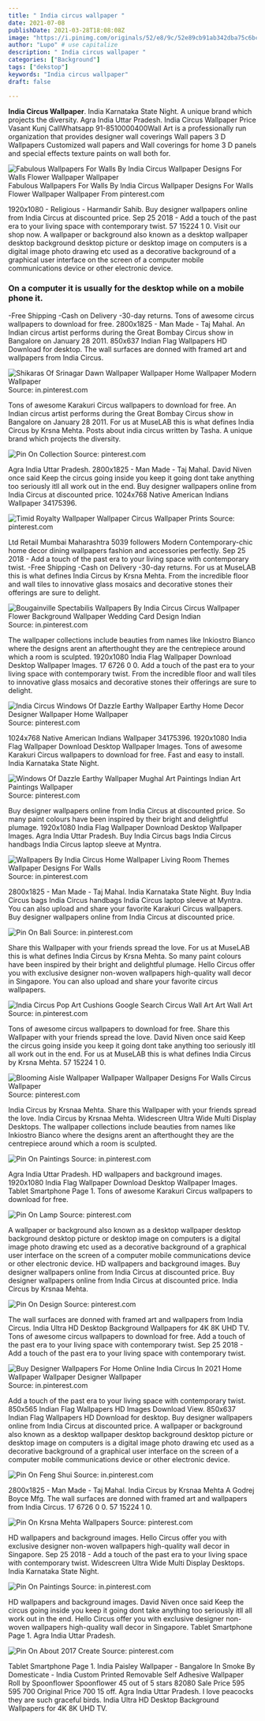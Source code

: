 ```yaml
---
title: " India circus wallpaper "
date: 2021-07-08
publishDate: 2021-03-28T18:08:08Z
image: "https://i.pinimg.com/originals/52/e8/9c/52e89cb91ab342dba75c6bc10e9f018a.jpg"
author: "Lupo" # use capitalize
description: " India circus wallpaper "
categories: ["Background"]
tags: ["dekstop"]
keywords: "India circus wallpaper"
draft: false

---
```



**India Circus Wallpaper**. India Karnataka State Night. A unique brand which projects the diversity. Agra India Uttar Pradesh. India Circus Wallpaper Price Vasant Kunj CallWhatsapp 91-8510000400Wall Art is a professionally run organization that provides designer wall coverings Wall papers 3 D Wallpapers Customized wall papers and Wall coverings for home 3 D panels and special effects texture paints on wall both for.

![Fabulous Wallpapers For Walls By India Circus Wallpaper Designs For Walls Flower Wallpaper Wallpaper](https://i.pinimg.com/originals/2d/a3/d9/2da3d9cf12cac4e4dc5d382f6402b58d.jpg "Fabulous Wallpapers For Walls By India Circus Wallpaper Designs For Walls Flower Wallpaper Wallpaper")
Fabulous Wallpapers For Walls By India Circus Wallpaper Designs For Walls Flower Wallpaper Wallpaper From pinterest.com


1920x1080 - Religious - Harmandir Sahib. Buy designer wallpapers online from India Circus at discounted price. Sep 25 2018 - Add a touch of the past era to your living space with contemporary twist. 57 15224 1 0. Visit our shop now. A wallpaper or background also known as a desktop wallpaper desktop background desktop picture or desktop image on computers is a digital image photo drawing etc used as a decorative background of a graphical user interface on the screen of a computer mobile communications device or other electronic device.

### On a computer it is usually for the desktop while on a mobile phone it.

-Free Shipping -Cash on Delivery -30-day returns. Tons of awesome circus wallpapers to download for free. 2800x1825 - Man Made - Taj Mahal. An Indian circus artist performs during the Great Bombay Circus show in Bangalore on January 28 2011. 850x637 Indian Flag Wallpapers HD Download for desktop. The wall surfaces are donned with framed art and wallpapers from India Circus.


![Shikaras Of Srinagar Dawn Wallpaper Wallpaper Home Wallpaper Modern Wallpaper](https://i.pinimg.com/originals/cc/9e/25/cc9e250d7da64ac2da861b24383d8e3c.jpg "Shikaras Of Srinagar Dawn Wallpaper Wallpaper Home Wallpaper Modern Wallpaper")
Source: in.pinterest.com

Tons of awesome Karakuri Circus wallpapers to download for free. An Indian circus artist performs during the Great Bombay Circus show in Bangalore on January 28 2011. For us at MuseLAB this is what defines India Circus by Krsna Mehta. Posts about india circus written by Tasha. A unique brand which projects the diversity.

![Pin On Collection](https://i.pinimg.com/originals/6d/73/50/6d7350ed4d45feb5ec0d7a53dda443b5.jpg "Pin On Collection")
Source: pinterest.com

Agra India Uttar Pradesh. 2800x1825 - Man Made - Taj Mahal. David Niven once said Keep the circus going inside you keep it going dont take anything too seriously itll all work out in the end. Buy designer wallpapers online from India Circus at discounted price. 1024x768 Native American Indians Wallpaper 34175396.

![Timid Royalty Wallpaper Wallpaper Circus Wallpaper Prints](https://i.pinimg.com/originals/ad/3a/d8/ad3ad83fbd994cabd945b73cc37f9d05.jpg "Timid Royalty Wallpaper Wallpaper Circus Wallpaper Prints")
Source: pinterest.com

Ltd Retail Mumbai Maharashtra 5039 followers Modern Contemporary-chic home decor dining wallpapers fashion and accessories perfectly. Sep 25 2018 - Add a touch of the past era to your living space with contemporary twist. -Free Shipping -Cash on Delivery -30-day returns. For us at MuseLAB this is what defines India Circus by Krsna Mehta. From the incredible floor and wall tiles to innovative glass mosaics and decorative stones their offerings are sure to delight.

![Bougainville Spectabilis Wallpapers By India Circus Circus Wallpaper Flower Background Wallpaper Wedding Card Design Indian](https://i.pinimg.com/originals/cd/f7/0b/cdf70be3d9a140dafad02e645885a2b6.jpg "Bougainville Spectabilis Wallpapers By India Circus Circus Wallpaper Flower Background Wallpaper Wedding Card Design Indian")
Source: in.pinterest.com

The wallpaper collections include beauties from names like Inkiostro Bianco where the designs arent an afterthought they are the centrepiece around which a room is sculpted. 1920x1080 India Flag Wallpaper Download Desktop Wallpaper Images. 17 6726 0 0. Add a touch of the past era to your living space with contemporary twist. From the incredible floor and wall tiles to innovative glass mosaics and decorative stones their offerings are sure to delight.

![India Circus Windows Of Dazzle Earthy Wallpaper Earthy Home Decor Designer Wallpaper Home Wallpaper](https://i.pinimg.com/originals/b1/59/54/b159545992c135ecfab876d426925db4.jpg "India Circus Windows Of Dazzle Earthy Wallpaper Earthy Home Decor Designer Wallpaper Home Wallpaper")
Source: pinterest.com

1024x768 Native American Indians Wallpaper 34175396. 1920x1080 India Flag Wallpaper Download Desktop Wallpaper Images. Tons of awesome Karakuri Circus wallpapers to download for free. Fast and easy to install. India Karnataka State Night.

![Windows Of Dazzle Earthy Wallpaper Mughal Art Paintings Indian Art Paintings Wallpaper](https://i.pinimg.com/originals/90/5c/72/905c72f7489e685d5315c60f2cdc5288.jpg "Windows Of Dazzle Earthy Wallpaper Mughal Art Paintings Indian Art Paintings Wallpaper")
Source: pinterest.com

Buy designer wallpapers online from India Circus at discounted price. So many paint colours have been inspired by their bright and delightful plumage. 1920x1080 India Flag Wallpaper Download Desktop Wallpaper Images. Agra India Uttar Pradesh. Buy India Circus bags India Circus handbags India Circus laptop sleeve at Myntra.

![Wallpapers By India Circus Home Wallpaper Living Room Themes Wallpaper Designs For Walls](https://i.pinimg.com/originals/df/53/fa/df53fa746e354e0c1ef3a9b4b1c29d96.jpg "Wallpapers By India Circus Home Wallpaper Living Room Themes Wallpaper Designs For Walls")
Source: in.pinterest.com

2800x1825 - Man Made - Taj Mahal. India Karnataka State Night. Buy India Circus bags India Circus handbags India Circus laptop sleeve at Myntra. You can also upload and share your favorite Karakuri Circus wallpapers. Buy designer wallpapers online from India Circus at discounted price.

![Pin On Bali](https://i.pinimg.com/originals/1c/34/cd/1c34cdc4e0078f9a4d3e8c0d466d4884.jpg "Pin On Bali")
Source: in.pinterest.com

Share this Wallpaper with your friends spread the love. For us at MuseLAB this is what defines India Circus by Krsna Mehta. So many paint colours have been inspired by their bright and delightful plumage. Hello Circus offer you with exclusive designer non-woven wallpapers high-quality wall decor in Singapore. You can also upload and share your favorite circus wallpapers.

![India Circus Pop Art Cushions Google Search Circus Wall Art Art Wall Art](https://i.pinimg.com/originals/8c/63/52/8c6352e789604561e9af9b7911f63794.jpg "India Circus Pop Art Cushions Google Search Circus Wall Art Art Wall Art")
Source: in.pinterest.com

Tons of awesome circus wallpapers to download for free. Share this Wallpaper with your friends spread the love. David Niven once said Keep the circus going inside you keep it going dont take anything too seriously itll all work out in the end. For us at MuseLAB this is what defines India Circus by Krsna Mehta. 57 15224 1 0.

![Blooming Aisle Wallpaper Wallpaper Wallpaper Designs For Walls Circus Wallpaper](https://i.pinimg.com/originals/5d/7b/62/5d7b62d655b51161a95b9cd841b3db2e.png "Blooming Aisle Wallpaper Wallpaper Wallpaper Designs For Walls Circus Wallpaper")
Source: pinterest.com

India Circus by Krsnaa Mehta. Share this Wallpaper with your friends spread the love. India Circus by Krsnaa Mehta. Widescreen Ultra Wide Multi Display Desktops. The wallpaper collections include beauties from names like Inkiostro Bianco where the designs arent an afterthought they are the centrepiece around which a room is sculpted.

![Pin On Paintings](https://i.pinimg.com/originals/06/44/98/064498247a959f9ee249120a554ab8a5.jpg "Pin On Paintings")
Source: in.pinterest.com

Agra India Uttar Pradesh. HD wallpapers and background images. 1920x1080 India Flag Wallpaper Download Desktop Wallpaper Images. Tablet Smartphone Page 1. Tons of awesome Karakuri Circus wallpapers to download for free.

![Pin On Lamp](https://i.pinimg.com/originals/e5/f6/d5/e5f6d5fdda26d915a5730865c29c8692.jpg "Pin On Lamp")
Source: pinterest.com

A wallpaper or background also known as a desktop wallpaper desktop background desktop picture or desktop image on computers is a digital image photo drawing etc used as a decorative background of a graphical user interface on the screen of a computer mobile communications device or other electronic device. HD wallpapers and background images. Buy designer wallpapers online from India Circus at discounted price. Buy designer wallpapers online from India Circus at discounted price. India Circus by Krsnaa Mehta.

![Pin On Design](https://i.pinimg.com/originals/22/03/34/2203345e88161d819231fddf27f69894.jpg "Pin On Design")
Source: pinterest.com

The wall surfaces are donned with framed art and wallpapers from India Circus. India Ultra HD Desktop Background Wallpapers for 4K 8K UHD TV. Tons of awesome circus wallpapers to download for free. Add a touch of the past era to your living space with contemporary twist. Sep 25 2018 - Add a touch of the past era to your living space with contemporary twist.

![Buy Designer Wallpapers For Home Online India Circus In 2021 Home Wallpaper Wallpaper Designer Wallpaper](https://i.pinimg.com/originals/66/23/ff/6623ff6923122d98e42eb56e7cb0e7c8.jpg "Buy Designer Wallpapers For Home Online India Circus In 2021 Home Wallpaper Wallpaper Designer Wallpaper")
Source: in.pinterest.com

Add a touch of the past era to your living space with contemporary twist. 850x565 Indian Flag Wallpapers HD Images Download View. 850x637 Indian Flag Wallpapers HD Download for desktop. Buy designer wallpapers online from India Circus at discounted price. A wallpaper or background also known as a desktop wallpaper desktop background desktop picture or desktop image on computers is a digital image photo drawing etc used as a decorative background of a graphical user interface on the screen of a computer mobile communications device or other electronic device.

![Pin On Feng Shui](https://i.pinimg.com/originals/42/24/1c/42241c5358f4fd68a50a102ff917f0d0.png "Pin On Feng Shui")
Source: in.pinterest.com

2800x1825 - Man Made - Taj Mahal. India Circus by Krsnaa Mehta A Godrej Boyce Mfg. The wall surfaces are donned with framed art and wallpapers from India Circus. 17 6726 0 0. 57 15224 1 0.

![Pin On Krsna Mehta Wallpapers](https://i.pinimg.com/originals/80/eb/5b/80eb5bcf05e7c56f82cd2765c696c520.jpg "Pin On Krsna Mehta Wallpapers")
Source: pinterest.com

HD wallpapers and background images. Hello Circus offer you with exclusive designer non-woven wallpapers high-quality wall decor in Singapore. Sep 25 2018 - Add a touch of the past era to your living space with contemporary twist. Widescreen Ultra Wide Multi Display Desktops. India Karnataka State Night.

![Pin On Paintings](https://i.pinimg.com/originals/a0/70/2b/a0702bd979a279d570471d87337cc372.jpg "Pin On Paintings")
Source: in.pinterest.com

HD wallpapers and background images. David Niven once said Keep the circus going inside you keep it going dont take anything too seriously itll all work out in the end. Hello Circus offer you with exclusive designer non-woven wallpapers high-quality wall decor in Singapore. Tablet Smartphone Page 1. Agra India Uttar Pradesh.

![Pin On About 2017 Create](https://i.pinimg.com/originals/52/e8/9c/52e89cb91ab342dba75c6bc10e9f018a.jpg "Pin On About 2017 Create")
Source: pinterest.com

Tablet Smartphone Page 1. India Paisley Wallpaper - Bangalore In Smoke By Domesticate - India Custom Printed Removable Self Adhesive Wallpaper Roll by Spoonflower Spoonflower 45 out of 5 stars 82080 Sale Price 595 595 700 Original Price 700 15 off. Agra India Uttar Pradesh. I love peacocks they are such graceful birds. India Ultra HD Desktop Background Wallpapers for 4K 8K UHD TV.

